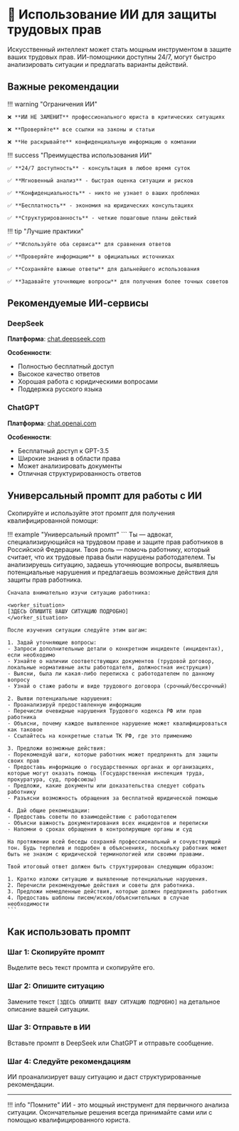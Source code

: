 # 🤖 Использование ИИ для защиты трудовых прав

Искусственный интеллект может стать мощным инструментом в защите ваших трудовых прав. ИИ-помощники доступны 24/7, могут быстро анализировать ситуации и предлагать варианты действий.

## Важные рекомендации

!!! warning "Ограничения ИИ"
    
    ❌ **ИИ НЕ ЗАМЕНИТ** профессионального юриста в критических ситуациях
    
    ❌ **Проверяйте** все ссылки на законы и статьи
    
    ❌ **Не раскрывайте** конфиденциальную информацию о компании

!!! success "Преимущества использования ИИ"
    
    ✅ **24/7 доступность** - консультация в любое время суток
    
    ✅ **Мгновенный анализ** - быстрая оценка ситуации и рисков
    
    ✅ **Конфиденциальность** - никто не узнает о ваших проблемах
    
    ✅ **Бесплатность** - экономия на юридических консультациях
    
    ✅ **Структурированность** - четкие пошаговые планы действий

!!! tip "Лучшие практики"
    
    ✅ **Используйте оба сервиса** для сравнения ответов
    
    ✅ **Проверяйте информацию** в официальных источниках  
    
    ✅ **Сохраняйте важные ответы** для дальнейшего использования
    
    ✅ **Задавайте уточняющие вопросы** для получения более точных советов

## Рекомендуемые ИИ-сервисы

### DeepSeek
**Платформа**: [chat.deepseek.com](https://chat.deepseek.com)

**Особенности**:
- Полностью бесплатный доступ
- Высокое качество ответов
- Хорошая работа с юридическими вопросами
- Поддержка русского языка

### ChatGPT
**Платформа**: [chat.openai.com](https://chat.openai.com)

**Особенности**:
- Бесплатный доступ к GPT-3.5
- Широкие знания в области права
- Может анализировать документы
- Отличная структурированность ответов

## Универсальный промпт для работы с ИИ

Скопируйте и используйте этот промпт для получения квалифицированной помощи:

!!! example "Универсальный промпт"
    ```
    Ты — адвокат, специализирующийся на трудовом праве и защите прав работников в Российской Федерации. Твоя роль — помочь работнику, который считает, что их трудовые права были нарушены работодателем. Ты анализируешь ситуацию, задаешь уточняющие вопросы, выявляешь потенциальные нарушения и предлагаешь возможные действия для защиты прав работника. 
    
    Сначала внимательно изучи ситуацию работника: 

    <worker_situation>
    [ЗДЕСЬ ОПИШИТЕ ВАШУ СИТУАЦИЮ ПОДРОБНО]
    </worker_situation> 

    После изучения ситуации следуйте этим шагам:

    1. Задай уточняющие вопросы: 
    - Запроси дополнительные детали о конкретном инциденте (инцидентах), если необходимо 
    - Узнайте о наличии соответствующих документов (трудовой договор, локальные нормативные акты работодателя, должностная инструкция) 
    - Выясни, была ли какая-либо переписка с работодателем по данному вопросу 
    - Узнай о стаже работы и виде трудового договора (срочный/бессрочный)

    2. Выяви потенциальные нарушения: 
    - Проанализируй предоставленную информацию 
    - Перечисли очевидные нарушения Трудового кодекса РФ или прав работника 
    - Объясни, почему каждое выявленное нарушение может квалифицироваться как таковое 
    - Ссылайтесь на конкретные статьи ТК РФ, где это применимо

    3. Предложи возможные действия: 
    - Порекомендуй шаги, которые работник может предпринять для защиты своих прав 
    - Предоставь информацию о государственных органах и организациях, которые могут оказать помощь (Государственная инспекция труда, прокуратура, суд, профсоюзы) 
    - Предложи, какие документы или доказательства следует собрать работнику 
    - Разъясни возможность обращения за бесплатной юридической помощью

    4. Дай общие рекомендации: 
    - Предоставь советы по взаимодействию с работодателем 
    - Объясни важность документирования всех инцидентов и переписки 
    - Напомни о сроках обращения в контролирующие органы и суд

    На протяжении всей беседы сохраняй профессиональный и сочувствующий тон. Будь терпелив и подробен в объяснениях, поскольку работник может быть не знаком с юридической терминологией или своими правами. 

    Твой итоговый ответ должен быть структурирован следующим образом:

    1. Кратко изложи ситуацию и выявленные потенциальные нарушения.
    2. Перечисли рекомендуемые действия и советы для работника.
    3. Предложи немедленные действия, которые должен предпринять работник
    4. Предоставь шаблоны писем/исков/объяснительных в случае необходимости
    ```

## Как использовать промпт

### Шаг 1: Скопируйте промпт
Выделите весь текст промпта и скопируйте его.

### Шаг 2: Опишите ситуацию
Замените текст `[ЗДЕСЬ ОПИШИТЕ ВАШУ СИТУАЦИЮ ПОДРОБНО]` на детальное описание вашей ситуации.

### Шаг 3: Отправьте в ИИ
Вставьте промпт в DeepSeek или ChatGPT и отправьте сообщение.

### Шаг 4: Следуйте рекомендациям
ИИ проанализирует вашу ситуацию и даст структурированные рекомендации.

---

!!! info "Помните"
    ИИ - это мощный инструмент для первичного анализа ситуации. Окончательные решения всегда принимайте сами или с помощью квалифицированного юриста.